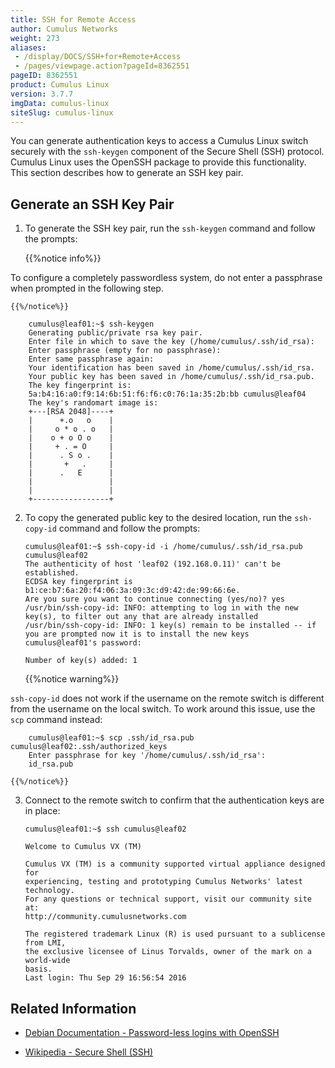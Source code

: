 ```yaml
---
title: SSH for Remote Access
author: Cumulus Networks
weight: 273
aliases:
 - /display/DOCS/SSH+for+Remote+Access
 - /pages/viewpage.action?pageId=8362551
pageID: 8362551
product: Cumulus Linux
version: 3.7.7
imgData: cumulus-linux
siteSlug: cumulus-linux
---
```

You can generate authentication keys to access a Cumulus Linux switch
securely with the `ssh-keygen` component of the Secure Shell (SSH)
protocol. Cumulus Linux uses the OpenSSH package to provide this
functionality. This section describes how to generate an SSH key pair.

## Generate an SSH Key Pair

1.  To generate the SSH key pair, run the `ssh-keygen` command and
    follow the prompts:

    {{%notice info%}}

To configure a completely passwordless system, do not enter a
    passphrase when prompted in the following step.

    {{%/notice%}}

        cumulus@leaf01:~$ ssh-keygen
        Generating public/private rsa key pair.
        Enter file in which to save the key (/home/cumulus/.ssh/id_rsa):
        Enter passphrase (empty for no passphrase):
        Enter same passphrase again:
        Your identification has been saved in /home/cumulus/.ssh/id_rsa.
        Your public key has been saved in /home/cumulus/.ssh/id_rsa.pub.
        The key fingerprint is:
        5a:b4:16:a0:f9:14:6b:51:f6:f6:c0:76:1a:35:2b:bb cumulus@leaf04
        The key's randomart image is:
        +---[RSA 2048]----+
        |      +.o   o    |
        |     o * o . o   |
        |    o + o O o    |
        |     + . = O     |
        |      . S o .    |
        |       +   .     |
        |      .   E      |
        |                 |
        |                 |
        +-----------------+

2.  To copy the generated public key to the desired location, run the
    `ssh-copy-id` command and follow the prompts:

        cumulus@leaf01:~$ ssh-copy-id -i /home/cumulus/.ssh/id_rsa.pub cumulus@leaf02
        The authenticity of host 'leaf02 (192.168.0.11)' can't be established.
        ECDSA key fingerprint is b1:ce:b7:6a:20:f4:06:3a:09:3c:d9:42:de:99:66:6e.
        Are you sure you want to continue connecting (yes/no)? yes
        /usr/bin/ssh-copy-id: INFO: attempting to log in with the new key(s), to filter out any that are already installed
        /usr/bin/ssh-copy-id: INFO: 1 key(s) remain to be installed -- if you are prompted now it is to install the new keys
        cumulus@leaf01's password:
         
        Number of key(s) added: 1

    {{%notice warning%}}

`ssh-copy-id` does not work if the username on the remote switch is
    different from the username on the local switch. To work around this
    issue, use the `scp` command instead:

        cumulus@leaf01:~$ scp .ssh/id_rsa.pub cumulus@leaf02:.ssh/authorized_keys
        Enter passphrase for key '/home/cumulus/.ssh/id_rsa':
        id_rsa.pub

    {{%/notice%}}

3.  Connect to the remote switch to confirm that the authentication keys
    are in place:

        cumulus@leaf01:~$ ssh cumulus@leaf02
         
        Welcome to Cumulus VX (TM)
         
        Cumulus VX (TM) is a community supported virtual appliance designed for
        experiencing, testing and prototyping Cumulus Networks' latest technology.
        For any questions or technical support, visit our community site at:
        http://community.cumulusnetworks.com
         
        The registered trademark Linux (R) is used pursuant to a sublicense from LMI,
        the exclusive licensee of Linus Torvalds, owner of the mark on a world-wide
        basis.
        Last login: Thu Sep 29 16:56:54 2016

## Related Information

  - [Debian Documentation - Password-less logins with
    OpenSSH](https://debian-administration.org/article/152/Password-less_logins_with_OpenSSH)

  - [Wikipedia - Secure Shell
    (SSH)](http://en.wikipedia.org/wiki/Secure_Shell)
